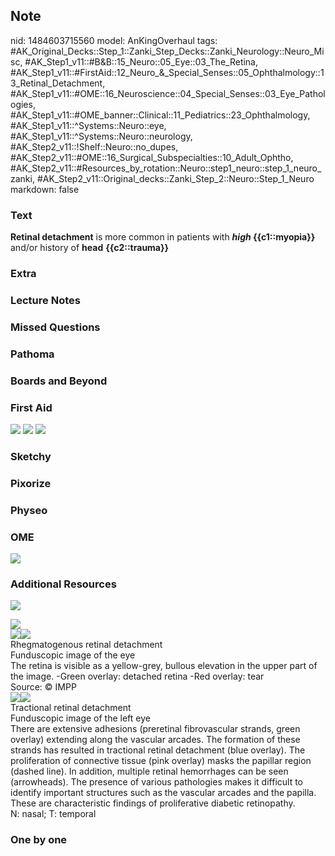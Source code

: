 ## Note
nid: 1484603715560
model: AnKingOverhaul
tags: #AK_Original_Decks::Step_1::Zanki_Step_Decks::Zanki_Neurology::Neuro_Misc, #AK_Step1_v11::#B&B::15_Neuro::05_Eye::03_The_Retina, #AK_Step1_v11::#FirstAid::12_Neuro_&_Special_Senses::05_Ophthalmology::13_Retinal_Detachment, #AK_Step1_v11::#OME::16_Neuroscience::04_Special_Senses::03_Eye_Pathologies, #AK_Step1_v11::#OME_banner::Clinical::11_Pediatrics::23_Ophthalmology, #AK_Step1_v11::^Systems::Neuro::eye, #AK_Step1_v11::^Systems::Neuro::neurology, #AK_Step2_v11::!Shelf::Neuro::no_dupes, #AK_Step2_v11::#OME::16_Surgical_Subspecialties::10_Adult_Ophtho, #AK_Step2_v11::#Resources_by_rotation::Neuro::step1_neuro::step_1_neuro_zanki, #AK_Step2_v11::Original_decks::Zanki_Step_2::Neuro::Step_1_Neuro
markdown: false

### Text
<div>
  <b>Retinal detachment</b> is more common in patients with
  <b><i>high</i> {{c1::myopia}}</b> and/or history of <b>head</b>
  <b>{{c2::trauma}}</b>
</div>

### Extra


### Lecture Notes


### Missed Questions


### Pathoma


### Boards and Beyond


### First Aid
<img src="tmpg2PDte.png"> <img src="tmpsazLnu.png"> <img src=
"tmpaUTieG.png">

### Sketchy


### Pixorize


### Physeo


### OME
<div class="ome-widget">
  <a href=
  "https://onlinemeded.org/spa/pediatrics/ophthalmology/acquire?ref=anki">
  <img src="_OME_AnkiFlashcards_Lesson_2.png"></a>
</div>

### Additional Resources
<img src="paste-9803acfb678693ec1fa747393294eacc949a30d0.jpg"
class="resizer">
<div>
  <img src="paste-89a26bfd17ea7682ca34782e6ad674fb047de293.jpg"
  class="resizer">
  <div><img src="big_5081d923ac445.jpg" class="resizer"><img src=
  "5081d923ac445.jpg" class="resizer"></div>
  <div>
    <div>
      <div>
        Rhegmatogenous retinal detachment
      </div>
    </div>
    <div>
      <div>
        <div>
          Funduscopic image of the eye
        </div>
        <div>
          The retina is visible as a yellow-grey, bullous elevation
          in the upper part of the image. -Green overlay: detached
          retina -Red overlay: tear
        </div>
      </div>
      <div>
        Source: © IMPP
      </div>
    </div>
  </div>
  <div><img src="big_5081d9462e7ef.jpg" class="resizer"><img src=
  "5081d9462e7ef.jpg" class="resizer"></div>
  <div>
    <div>
      <div>
        Tractional retinal detachment
      </div>
    </div>
    <div>
      <div>
        <div>
          Funduscopic image of the left eye
        </div>
        <div>
          There are extensive adhesions (preretinal fibrovascular
          strands, green overlay) extending along the vascular
          arcades. The formation of these strands has resulted in
          tractional retinal detachment (blue overlay). The
          proliferation of connective tissue (pink overlay) masks
          the papillar region (dashed line). In addition, multiple
          retinal hemorrhages can be seen (arrowheads). The
          presence of various pathologies makes it difficult to
          identify important structures such as the vascular
          arcades and the papilla.
        </div>
        <div>
          These are characteristic findings of proliferative
          diabetic retinopathy.
        </div>
        <div>
          N: nasal; T: temporal
        </div>
      </div>
    </div>
  </div>
</div>

### One by one


